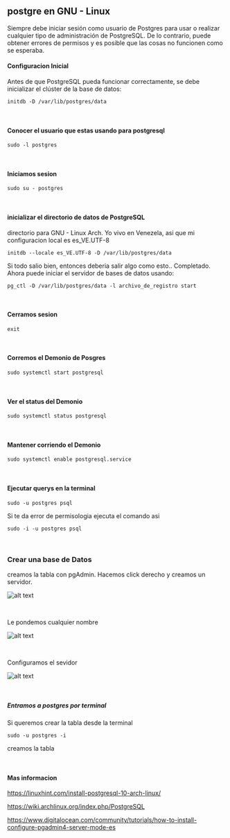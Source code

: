 ## postgre en GNU - Linux


Siempre debe iniciar sesión como usuario de Postgres para usar o realizar cualquier tipo de administración de PostgreSQL. De lo contrario, puede obtener errores de permisos y es posible que las cosas no funcionen como se esperaba.

#### Configuracion Inicial
Antes de que PostgreSQL pueda funcionar correctamente, se debe inicializar el clúster de la base de datos: 
```
initdb -D /var/lib/postgres/data
```

<br/>

#### Conocer el usuario que estas usando para postgresql

```
sudo -l postgres
```

<br/>

#### Iniciamos sesion 

```
sudo su - postgres
```

<br/>

#### inicializar el directorio de datos de PostgreSQL
directorio para GNU - Linux Arch. Yo vivo en Venezela, asi que mi configuracion local es es_VE.UTF-8

```
initdb --locale es_VE.UTF-8 -D /var/lib/postgres/data
```

Si todo salio bien, entonces deberia salir algo como esto..
Completado. Ahora puede iniciar el servidor de bases de datos usando:

    pg_ctl -D /var/lib/postgres/data -l archivo_de_registro start

<br/>

#### Cerramos sesion 

```
exit
```

<br/>

#### Corremos el Demonio de Posgres 

```
sudo systemctl start postgresql
```

<br/>

#### Ver el status del Demonio

```
sudo systemctl status postgresql
```

<br/>

#### Mantener corriendo el Demonio

```
sudo systemctl enable postgresql.service
```

<br/>

#### Ejecutar querys en la terminal

```
sudo -u postgres psql
```

Si te da error de permisologia ejecuta el comando asi
```
sudo -i -u postgres psql
```

<br/>

### Crear una base de Datos
creamos la tabla con pgAdmin.
Hacemos click derecho y creamos un servidor.


 ![alt text](https://assets.digitalocean.com/articles/pgadmin/create_server_box_resized.png)

<br/>

Le pondemos cualquier nombre

 ![alt text](https://assets.digitalocean.com/articles/pgadmin/server_general_tab_resized.png)

<br/>

Configuramos el sevidor

 ![alt text](https://assets.digitalocean.com/articles/pgadmin/connection_tab_resized.png)


<br/>

##### Entramos a postgres por terminal
Si queremos crear la tabla desde la terminal
```
sudo -u postgres -i
```
creamos la tabla

<br/>

#### Mas informacion 
https://linuxhint.com/install-postgresql-10-arch-linux/

https://wiki.archlinux.org/index.php/PostgreSQL

https://www.digitalocean.com/community/tutorials/how-to-install-configure-pgadmin4-server-mode-es
